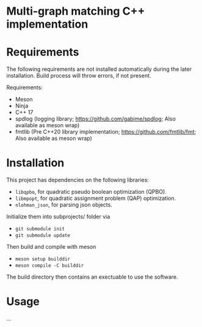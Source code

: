 # Multi-graph matching C++ implementation

# Requirements
The following requirements are not installed automatically during the later installation.
Build process will throw errors, if not present.

Requirements:
- Meson
- Ninja
- C++ 17
- spdlog (logging library; https://github.com/gabime/spdlog; Also available as meson wrap)
- fmtlib (Pre C++20 <format> library implementation; https://github.com/fmtlib/fmt; Also available as meson wrap)

# Installation
This project has dependencies on the following libraries:
-   ``libqpbo``,            for quadratic pseudo boolean optimization (QPBO).
-   ``libmpopt``,           for quadratic assignment problem (QAP) optimization.
-   ``nlohman_json``,       for parsing json objects.

Initialize them into subprojects/ folder via
-   ``git submodule init``
-   ``git submodule update``

Then build and compile with meson
-   ``meson setup builddir``
-   ``meson compile -C builddir``

The build directory then contains an exectuable to use the software.

# Usage
...